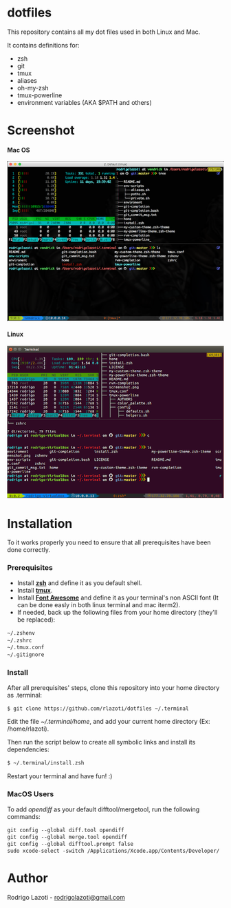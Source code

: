 dotfiles
========

This repository contains all my dot files used in both Linux and Mac.

It contains definitions for:

* zsh
* git
* tmux
* aliases
* oh-my-zsh
* tmux-powerline
* environment variables (AKA $PATH and others)


Screenshot
==========

#### Mac OS

![how it looks like](https://raw.githubusercontent.com/rlazoti/dotfiles/master/screenshot-mac.png)


#### Linux

![how it looks like](https://raw.githubusercontent.com/rlazoti/dotfiles/master/screenshot-linux.png)


Installation
=============

To it works properly you need to ensure that all prerequisites have been done correctly.


### Prerequisites


* Install **[zsh](http://www.zsh.org/)** and define it as you default shell.
* Install **[tmux](https://tmux.github.io/)**.
* Install **[Font Awesome](http://fontawesome.io/)** and define it as your terminal's non ASCII font (It can be done easly in both linux terminal and mac iterm2).
* If needed, back up the following files from your home directory (they'll be replaced):

```sh
~/.zshenv
~/.zshrc
~/.tmux.conf
~/.gitignore
```


### Install


After all prerequisites' steps, clone this repository into your home directory as .terminal:

```sh
$ git clone https://github.com/rlazoti/dotfiles ~/.terminal
```

Edit the file *~/.terminal/home*, and add your current home directory (Ex: /home/rlazoti).

Then run the script below to create all symbolic links and install its dependencies:

```sh
$ ~/.terminal/install.zsh
```

Restart your terminal and have fun! :)

### MacOS Users

To add *opendiff* as your default difftool/mergetool, run the following commands:

```
git config --global diff.tool opendiff
git config --global merge.tool opendiff
git config --global difftool.prompt false
sudo xcode-select -switch /Applications/Xcode.app/Contents/Developer/
```


Author
======

Rodrigo Lazoti - rodrigolazoti@gmail.com
